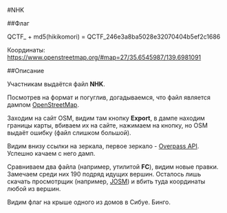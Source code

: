#NHK

##Флаг

QCTF_ + md5(hikikomori) = QCTF_246e3a8ba5028e32070404b5ef2c1686

Координаты:
https://www.openstreetmap.org/#map=27/35.6545987/139.6981091

##Описание

Участникам выдаётся файл __NHK__.

Посмотрев на формат и погуглив, догадываемся, что файл является дампом [OpenStreetMap](openstreetmap.org).

Заходим на сайт OSM, видим там кнопку __Export__, в дампе находим границы карты, вбиваем их на сайте, нажимаем на кнопку, но OSM выдаёт ошибку (файл слишком большой).

Видим внизу ссылки на зеркала, первое зеркало - [Overpass API](http://overpass-api.de/api/map). Успешно качаем с него дамп.

Сравниваем два файла (например, утилитой __FC__), видим новые правки. Замечаем среди них 190 подряд идущих вершин. Осталось лишь скачать просмотрщик (например, [JOSM](https://josm.openstreetmap.de/)) и вбить туда координаты любой из вершин.

Видим флаг на крыше одного из домов в Сибуе. Бинго.